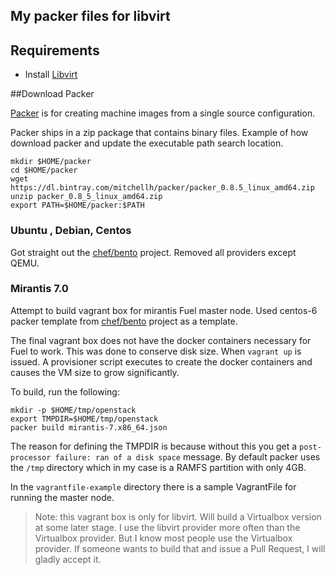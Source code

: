 ## My packer files for libvirt

## Requirements
* Install [Libvirt](http://libvirt.org)

##Download Packer

[Packer](http://www.packer.io/docs/builders/qemu.html) is for creating machine images from a single source configuration.

Packer ships in a zip package that contains binary files. Example of how
download packer and update the executable path search location.

```
mkdir $HOME/packer
cd $HOME/packer
wget https://dl.bintray.com/mitchellh/packer/packer_0.8.5_linux_amd64.zip
unzip packer_0.8_5_linux_amd64.zip
export PATH=$HOME/packer:$PATH
```


### Ubuntu , Debian, Centos

Got straight out the [chef/bento](http://github.com/chef/bento) project. Removed
all providers except QEMU.

### Mirantis 7.0

Attempt to build vagrant box for mirantis Fuel master node. Used centos-6 packer
template from [chef/bento](http://github.com/chef/bento) project as a template.

The final vagrant box does not have the docker containers necessary for Fuel to
work. This was done to conserve disk size. When ``vagrant up`` is issued. A
provisioner script executes to create the docker containers and causes the VM
size to grow significantly.

To build, run the following:
```
mkdir -p $HOME/tmp/openstack
export TMPDIR=$HOME/tmp/openstack
packer build mirantis-7.x86_64.json
```

The reason for defining the TMPDIR is because without this you get a
``post-processor failure: ran of a disk space`` message. By default packer uses
the ``/tmp`` directory which in my case is a RAMFS partition with only 4GB.

In the ``vagrantfile-example`` directory there is a sample VagrantFile for
running the master node.

> Note: this vagrant box is only for libvirt. Will build a Virtualbox version at
> some later stage. I use the libvirt provider more often than the Virtualbox
> provider. But I know most people use the Virtualbox provider. If someone wants
> to build that and issue a Pull Request, I will gladly accept it.
